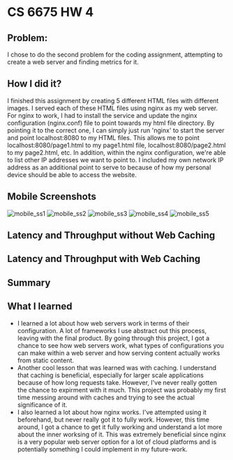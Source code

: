 # CS 6675 HW 4

## Problem:

I chose to do the second problem for the coding assignment, attempting to create a web server and finding metrics for it.

## How I did it?

I finished this assignment by creating 5 different HTML files with different images. I served each of these HTML files using nginx as my web server. For nginx to work, I had to install the service and update the nginx configuration (nginx.conf) file to point towards my html file directory. By pointing it to the correct one, I can simply just run 'nginx' to start the server and point localhost:8080 to my HTML files. This allows me to point localhost:8080/page1.html to my page1.html file, localhost:8080/page2.html to my page2.html, etc. In addition, within the nginx configuration, we're able to list other IP addresses we want to point to. I included my own network IP address as an additional point to serve to because of how my personal device should be able to access the website.

## Mobile Screenshots

![mobile_ss1](https://github.com/user-attachments/assets/17e6aff7-c7b9-43f1-a7e4-d5844bdf8713)
![mobile_ss2](https://github.com/user-attachments/assets/12823221-ffec-4d79-b9b0-d640682fa130)
![mobile_ss3](https://github.com/user-attachments/assets/b44e87d9-a889-4b5c-9ff5-49c80d1c9936)
![mobile_ss4](https://github.com/user-attachments/assets/72aebbac-fa9b-4606-b987-6ba9c39fe847)
![mobile_ss5](https://github.com/user-attachments/assets/8e5198bf-efb5-4223-8763-143763a72974)

## Latency and Throughput without Web Caching

## Latency and Throughput with Web Caching

## Summary

## What I learned

- I learned a lot about how web servers work in terms of their configuration. A lot of frameworks I use abstract out this process, leaving with the final product. By going through this project, I got a chance to see how web servers work, what types of configurations you can make within a web server and how serving content actually works from static content.
- Another cool lesson that was learned was with caching. I understand that caching is beneficial, especially for larger scale applications because of how long requests take. However, I've never really gotten the chance to expirment with it much. This project was probably my first time messing around with caches and trying to see the actual significance of it.
- I also learned a lot about how nginx works. I've attempted using it beforehand, but never really got it to fully work. However, this time around, I got a chance to get it fully working and understand a lot more about the inner worksing of it. This was extremely beneficial since nginx is a very popular web server option for a lot of cloud platforms and is potentially something I could implement in my future-work.
